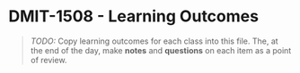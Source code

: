 # DMIT-1508 - Learning Outcomes

> *TODO:* Copy learning outcomes for each class into this file. The, at the end of the day, make **notes** and **questions** on each item as a point of review.
